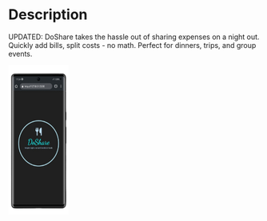 # Description 
UPDATED: DoShare takes the hassle out of sharing expenses on a night out. Quickly add bills, split costs - no math. Perfect for dinners, trips, and group events.

<img width="120px" height="300px" src="IMG_20250726_135653.jpg">

